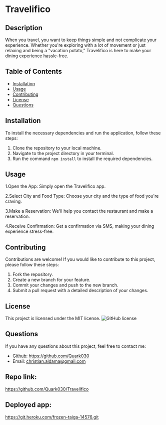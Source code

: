 # Travelifico

## Description

When you travel, you want to keep things simple and not complicate your experience. Whether you're exploring with a lot of movement or just relaxing and being a "vacation potato," Travelifico is here to make your dining experience hassle-free.

## Table of Contents

- [Installation](#installation)
- [Usage](#usage)
- [Contributing](#contributing)
- [License](#license)
- [Questions](#questions)

## Installation

To install the necessary dependencies and run the application, follow these steps:

1. Clone the repository to your local machine.
2. Navigate to the project directory in your terminal.
3. Run the command `npm install` to install the required dependencies.

## Usage

1.Open the App: Simply open the Travelifico app.

2.Select City and Food Type: Choose your city and the type of food you're craving.

3.Make a Reservation: We'll help you contact the restaurant and make a reservation.

4.Receive Confirmation: Get a confirmation via SMS, making your dining experience stress-free.

## Contributing

Contributions are welcome! If you would like to contribute to this project, please follow these steps:

1. Fork the repository.
2. Create a new branch for your feature.
3. Commit your changes and push to the new branch.
4. Submit a pull request with a detailed description of your changes.

## License

This project is licensed under the MIT license.
![GitHub license](https://img.shields.io/badge/license-MIT-blue.svg)

## Questions

If you have any questions about this project, feel free to contact me:

- Github: https://github.com/Quark030
- Email: christian.aldama@gmail.com

## Repo link:

https://github.com/Quark030/Travelifico

## Deployed app: 

https://git.heroku.com/frozen-taiga-14576.git


